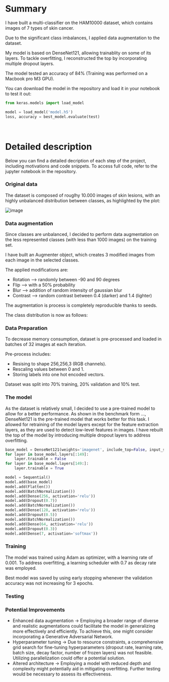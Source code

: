 # Summary
I have built a multi-classifier on the HAM10000 dataset, which contains images of 7 types of skin cancer.  

Due to the significant class imbalances, I applied data augmentation to the dataset.  

My model is based on DenseNet121, allowing trainablity on some of its layers. To tackle overfitting, I reconstructed the top by incorporating multiple dropout layers.  

The model tested an accuracy of 84% 
(Training was performed on a Macbook pro M3 GPU).  

You can download the model in the repository and load it in your notebook to test it out:

```python
from keras.models import load_model

model = load_model('model.h5')
loss, accuracy = best_model.evaluate(test)
```

<br>

# Detailed description
Below you can find a detailed decription of each step of the project, including motivations and code snippets.
To access full code, refer to the jupyter notebook in the repository.

### Original data
The dataset is composed of rouglhy 10.000 images of skin lesions, with an highly unbalanced distribution between classes, as highlighted by the plot:  


![image](https://github.com/pmastrogiovanni/skin_cancer_type_classifier/assets/98032774/41140d57-9766-477a-bdc1-874b2a6d1b4f)




### Data augmentation
Since classes are unbalanced, I decided to perform data augmentation on the less represented classes (with less than 1000 images) on the training set.  

I have built an Augmenter object, which creates 3 modified images from each image in the selected classes.  

The applied modifications are:
- Rotation --> randomly between -90 and 90 degrees
- Flip --> with a 50% probability
- Blur --> addition of random intensity of gaussian blur
- Contrast --> random contrast between 0.4 (darker) and 1.4 (lighter)

The augmentation is process is completely reproducible thanks to seeds.

The class distribution is now as follows:



### Data Preparation
To decrease memory consumption, dataset is pre-processed and loaded in batches of 32 images at each iteration.  

Pre-process includes:
- Resising to shape 256,256,3 (RGB channels).
- Rescaling values between 0 and 1.
- Storing labels into one hot encoded vectors.

Dataset was split into 70% training, 20% validation and 10% test.

### The model
As the dataset is relatively small, I decided to use a pre-trained model to allow for a better performance. As shown in the benchmark form ..., DenseNet121 is the pre-trained model that works better for this task. I allowed for retraining of the model layers except for the feature extraction layers, as they are used to detect low-level features in images. I have rebuilt the top of the model by introducing multiple dropout layers to address overfitting.

```python
base_model = DenseNet121(weights='imagenet', include_top=False, input_shape=(256, 256, 3))
for layer in base_model.layers[:149]:
    layer.trainable = False
for layer in base_model.layers[149:]:
    layer.trainable = True

model = Sequential()
model.add(base_model)
model.add(Flatten())
model.add(BatchNormalization())
model.add(Dense(256, activation='relu'))
model.add(Dropout(0.7))
model.add(BatchNormalization())
model.add(Dense(128, activation='relu'))
model.add(Dropout(0.5))
model.add(BatchNormalization())
model.add(Dense(64, activation='relu'))
model.add(Dropout(0.3))
model.add(Dense(7, activation='softmax'))
```

### Training

The model was trained using Adam as optimizer, with a learning rate of 0.001. To address overfitting, a learning scheduler with 0.7 as decay rate was employed.

Best model was saved by using early stopping whenever the validation accuracy was not increasing for 3 epochs.




### Testing

### Potential Improvements

- Enhanced data augmentation -> Employing a broader range of diverse and realistic augmentations could facilitate the model in generalizing more effectively and efficiently. To achieve this, one might consider incorporating a Generative Adversarial Network.
- Hyperparameter tuning -> Due to resource constraints, a comprehensive grid search for fine-tuning hyperparameters (dropout rate, learning rate, batch size, decay factor, number of frozen layers) was not feasible. Utilizing parallelization could offer a potential solution.
- Altered architecture -> Employing a model with reduced depth and complexity might potentially aid in mitigating overfitting. Further testing would be necessary to assess its effectiveness.

